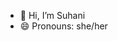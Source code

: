 - 👋 Hi, I’m Suhani
- 😄 Pronouns: she/her


<!---
nagpal-suhani/nagpal-suhani is a ✨ special ✨ repository because its `README.md` (this file) appears on your GitHub profile.
You can click the Preview link to take a look at your changes.
--->
